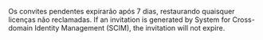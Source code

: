 Os convites pendentes expirarão após 7 dias, restaurando quaisquer licenças não reclamadas. If an invitation is generated by System for Cross-domain Identity Management (SCIM), the invitation will not expire.
